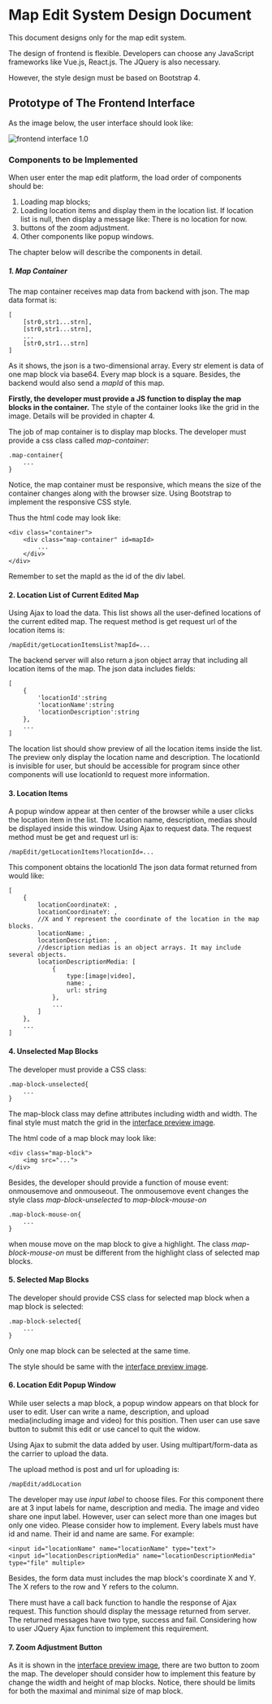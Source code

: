 # Map Edit System Design Document 
This document designs only for the map edit system.  

The design of frontend is flexible. Developers can choose any JavaScript frameworks like Vue.js, React.js. The JQuery is also necessary. 

However, the style design must be based on Bootstrap 4.

## Prototype of The Frontend Interface
As the image below, the user interface should look like:

<span id="prototypeImage"></span>
![frontend interface 1.0](https://raw.githubusercontent.com/yihaoyang3/image-rep/main/Front%20End%20Prototype1.0.1.png)

### Components to be Implemented
When user enter the map edit platform, the load order of components should be:
1. Loading map blocks;
2. Loading location items and display them in the location list. If location list is null, then display a message 
   like: There is no location for now.
3. buttons of the zoom adjustment.
4. Other components like popup windows.

The chapter below will describe the components in detail. 
##### 1. Map Container
The map container receives map data from backend with json. The map data format is:
~~~
[
    [str0,str1...strn],
    [str0,str1...strn],
    ...
    [str0,str1...strn]
]
~~~
As it shows, the json is a two-dimensional array. Every str element is data of one map block via base64. Every map block is a square. Besides, the backend would also send a *mapId* of this map.

**Firstly, the developer must provide a JS function to display the map blocks in the container.** The style of the container looks like the grid in the image. Details will be provided in chapter 4. 

The job of map container is to display map blocks. The developer must provide a css class called *map-container*:
~~~
.map-container{
    ...
}
~~~

Notice, the map container must be responsive, which means the size of the container changes along with the browser size. Using Bootstrap to implement the responsive CSS style. 

Thus the html code may look like:
~~~
<div class="container">
    <div class="map-container" id=mapId>
        ...
    </div>
</div>
~~~
Remember to set the mapId as the id of the div label.

#### 2. Location List of Current Edited Map
Using Ajax to load the data.
This list shows all the user-defined locations of the current edited map. The request method is get request url of the location items is:
~~~
/mapEdit/getLocationItemsList?mapId=...
~~~
The backend server will also return a json object array that including all location items of the map. The json data includes fields:
~~~
[
    {
        'locationId':string
        'locationName':string
        'locationDescription':string
    },
    ...
]
~~~

The location list should show preview of all the location items inside the list. The preview only display the location name and description. The locationId is invisible for user, but should be accessible for program since other components will use locationId to request more information. 

#### 3. Location Items
A popup window appear at then center of the browser while a user clicks the location item in the list. The location name, description, medias should be displayed inside this window. 
Using Ajax to request data. The request method must be get and request url is:
~~~
/mapEdit/getLocationItems?locationId=...
~~~
This component obtains the locationId
The json data format returned from would like:
~~~
[
    {
        locationCoordinateX: ,
        locationCoordinateY: , 
        //X and Y represent the coordinate of the location in the map blocks.
        locationName: ,
        locationDescription: ,
        //description medias is an object arrays. It may include several objects.
        locationDescriptionMedia: [
            {
                type:[image|video],
                name: ,
                url: string
            },
            ...
        ]
    },
    ...
]
~~~

#### 4. Unselected Map Blocks
The developer must provide a CSS class:
~~~
.map-block-unselected{
    ...
}
~~~
The map-block class may define attributes including width and width. The final style must match the grid in the [interface preview image](#prototypeImage).

The html code of a map block may look like:
~~~
<div class="map-block">
    <img src="...">
</div>
~~~

Besides, the developer should provide a function of mouse event: onmousemove and onmouseout. The onmousemove event changes the style class *map-block-unselected* to *map-block-mouse-on* 
~~~
.map-block-mouse-on{
    ...
}
~~~
when mouse move on the map block to give a highlight. The class *map-block-mouse-on* must be different from the highlight class of selected map blocks.

#### 5. Selected Map Blocks
The developer should provide CSS class for selected map block when a map block is selected:
~~~
.map-block-selected{
    ...
}
~~~
Only one map block can be selected at the same time.

The style should be same with the [interface preview image](#prototypeImage).

#### 6. Location Edit Popup Window
While user selects a map block, a popup window appears on that block for user to edit. User can write a name, description, and upload media(including image and video) for this position. Then user can use save button to submit this edit or use cancel to quit the widow. 

Using Ajax to submit the data added by user. Using multipart/form-data as the carrier to upload the data.

The upload method is post and url for uploading is:
~~~
/mapEdit/addLocation
~~~
The developer may use *input label* to choose files. For this component there are at 3 input labels for name, description and media. The image and video share one input label. However, user can select more than one images but only one video. Please consider how to implement. Every labels must have id and name. Their id and name are same. For example:
~~~
<input id="locationName" name="locationName" type="text">
<input id="locationDescriptionMedia" name="locationDescriptionMedia" type="file" multiple>
~~~

Besides, the form data must includes the map block's coordinate X and Y. The X refers to the row and Y refers to the column. 

There must have a call back function to handle the response of Ajax request. This function should display the message returned from server. The returned messages have two type, success and fail. Considering how to user JQuery Ajax function to implement this requirement.

#### 7. Zoom Adjustment Button

As it is shown in the [interface preview image](#prototypeImage), there are two button to zoom the map. The developer should consider how to implement this feature by change the width and height of map blocks. Notice, there should be limits for both the maximal and minimal size of map block.